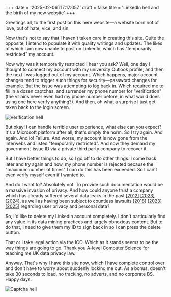 +++
date = '2025-02-06T17:17:05Z'
draft = false
title = 'LinkedIn hell and the birth of my new website'
+++

Greetings all, to the first post on this here website—a website born
not of love, but of hate, vice, and sin. 

Now that's not to say that I haven't taken care in creating this
site. Quite the opposite, I intend to populate it with quality
writings and updates. The likes of which I am now unable to post on
LinkedIn, which has "temporarily restricted" my account. 


Now why was it temporarily restricted I hear you ask? Well, one day I
thought to connect my account with my university Outlook profile, and
then the next I was logged out of my account. Which happens, major
account changes tend to trigger such things for security—password
changes for example. But the issue was attempting to log back
in. Which required me to fill in a dozen captchas, and surrender my
phone number for "verification" (the villains never even had my phone
number before, in what world does using one here verify
anything?). And then, oh what a surprise I just get taken back to the
login screen. 

![Verification hell](/images/linkedinmaxnumber.webp)

But okay! I can handle terrible user experience, what else can you
expect? It's a Microsoft platform after all, that's simply the
norm. So I try again. And again. And lo! Failure. And worse, my
account is now gone from the interwebs and listed "temporarily
restricted". And now they demand my government-issue ID via a private
third party company to recover it.

But I have better things to do, so I go off to do other things. I come
back later and try again and now, my phone number is rejected because
the "maximum number of times" I can do this has been exceeded. So I
can't even verify myself even if I wanted to.

And do I want to? Absolutely not. To provide such documentation would
be a massive invasion of privacy. And how could anyone trust a company
which has already suffered several data leaks in the past [\[2012\]](https://en.wikipedia.org/wiki/2012_LinkedIn_hack) [\[2023\]](https://cybernews.com/news/stolen-data-of-500-million-linkedin-users-being-sold-online-2-million-leaked-as-proof-2/) [\[2024\]](https://www.linkedin.com/pulse/copy-urgent-notice-massive-data-leak-2024-26-billion-records-tugimin-ig1hc), as well as
having been subject to countless lawsuits [\[2018\]](https://news.ycombinator.com/item?id=18525511) [\[2023\]](https://news.ycombinator.com/item?id=38081633) [\[2025\]](https://www.bbc.co.uk/news/articles/cdxevpzy3yko) regarding user privacy and
personal data? 

So, I'd like to delete my LinkedIn account completely. I don't
particularly find any value in its data mining practices and largely
obnoxious content. But to do that, I need to give them my ID to sign
back in so I can press the delete button. 

That or I take legal action via the ICO. Which as it stands seems to
be the way things are going to go. Thank you A-level Computer Science
for teaching me UK data privacy law.

Anyway. That's why I have this site now, which I have complete control
over and don't have to worry about suddenly locking me out. As a
bonus, doesn't take 30 seconds to load, no tracking, no adverts, and
no corporate BS. Happy days. 

![Captcha hell](/images/captcha.webp)
